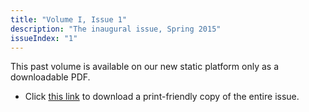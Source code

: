 ```yaml
---
title: "Volume I, Issue 1"
description: "The inaugural issue, Spring 2015"
issueIndex: "1"
---
```

This past volume is available on our new static platform only as a downloadable PDF.

  - Click [this link](https://rootstalk-dev.slack.com/archives/C9PTKEGMP/p1593712911006500) to download a print-friendly copy of the entire issue.
